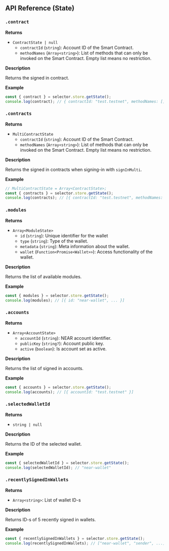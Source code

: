 ## API Reference (State)

### `.contract`

**Returns**

- `ContractState | null`
  - `contractId` (`string`): Account ID of the Smart Contract.
  - `methodNames` (`Array<string>`): List of methods that can only be invoked on the Smart Contract. Empty list means no restriction.

**Description**

Returns the signed in contract.

**Example**

```ts
const { contract } = selector.store.getState();
console.log(contract); // { contractId: "test.testnet", methodNames: [] }
```
### `.contracts`

**Returns**

- `MultiContractState`
  - `contractId` (`string`): Account ID of the Smart Contract.
  - `methodNames` (`Array<string>`): List of methods that can only be invoked on the Smart Contract. Empty list means no restriction.

**Description**

Returns the signed in contracts when signing-in with `signInMulti`.

**Example**

```ts
// MultiContractState = Array<ContractState>;
const { contracts } = selector.store.getState();
console.log(contracts); // [{ contractId: "test.testnet", methodNames: [] }, { contractId: "test1.testnet", methodNames: [] }]
```

### `.modules`

**Returns**

- `Array<ModuleState>`
  - `id` (`string`): Unique identifier for the wallet
  - `type` (`string`): Type of the wallet.
  - `metadata` (`string`): Meta information about the wallet.
  - `wallet` (`Function<Promise<Wallet>>`): Access functionality of the wallet.

**Description**

Returns the list of available modules.

**Example**

```ts
const { modules } = selector.store.getState();
console.log(modules); // [{ id: "near-wallet", ... }]
```

### `.accounts`

**Returns**

- `Array<AccountState>`
  - `accountId` (`string`): NEAR account identifier.
  - `publicKey` (`string?`): Account public key.
  - `active` (`boolean`): Is account set as active.

**Description**

Returns the list of signed in accounts.

**Example**

```ts
const { accounts } = selector.store.getState();
console.log(accounts); // [{ accountId: "test.testnet" }]
```

### `.selectedWalletId`

**Returns**

- `string | null`

**Description**

Returns the ID of the selected wallet.

**Example**

```ts
const { selectedWalletId } = selector.store.getState();
console.log(selectedWalletId); // "near-wallet"
```

### `.recentlySignedInWallets`

**Returns**

- `Array<string>`: List of wallet ID-s

**Description**

Returns ID-s of 5 recently signed in wallets.

**Example**

```ts
const { recentlySignedInWallets } = selector.store.getState();
console.log(recentlySignedInWallets); // ["near-wallet", "sender", ...]
```
